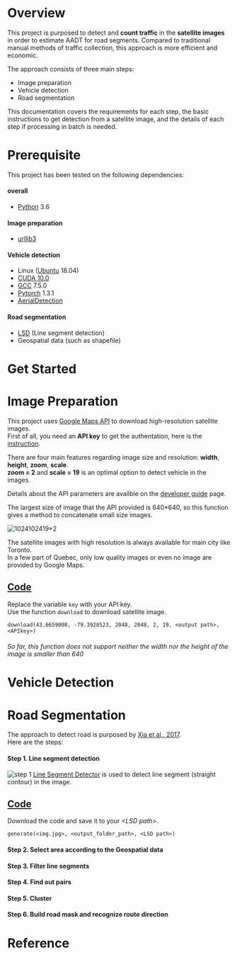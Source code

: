 # Overview
This project is purposed to detect and **count traffic** in the **satellite images** in order to estimate AADT for road segments. Compared to traditional manual methods of traffic collection, this approach is more efficient and economic.  
  
The approach consists of three main steps: 
+ Image preparation
+ Vehicle detection
+ Road segmentation
  
This documentation covers the requirements for each step, the basic instructions to get detection from a satellite image, and the details of each step if processing in batch is needed.
  
# Prerequisite
This project has been tested on the following dependencies:
  
#### overall
+ [Python](https://www.python.org/) 3.6
#### Image preparation
+ [urllib3](https://urllib3.readthedocs.io/en/latest/)
#### Vehicle detection
+ Linux ([Ubuntu](https://ubuntu.com/) 18.04)
+ [CUDA 10.0](https://developer.nvidia.com/cuda-10.0-download-archive)
+ [GCC](https://gcc.gnu.org/) 7.5.0
+ [Pytorch](https://pytorch.org/) 1.3.1
+ [AerialDetection](https://github.com/dingjiansw101/AerialDetection/blob/master/INSTALL.md)
#### Road segmentation
+ [LSD](http://www.ipol.im/pub/art/2012/gjmr-lsd/?utm_source=doi) (Line segment detection)
+ Geospatial data (such as shapefile)
  

# Get Started


# Image Preparation
This project uses [Google Maps API](https://cloud.google.com/maps-platform/) to download high-resolution satellite images.  
First of all, you need an **API key** to get the authentation, here is the [instruction](https://developers.google.com/maps/gmp-get-started).  
  
There are four main features regarding image size and resolution: **width**, **height**, **zoom**, **scale**.  
**zoom = 2** and **scale = 19** is an optimal option to detect vehicle in the images.  

Details about the API parameters are availble on the [developer guide](https://developers.google.com/maps/documentation/maps-static/start) page.  
    
The largest size of image that the API provided is 640*640, so this function gives a method to concatenate small size images.

![1024*1024*19*2](https://github.com/ReehcQ/satellite/blob/master/imgs/image.png)  
  
The satellite images with high resolution is always available for main city like Toronto.  
In a few part of Quebec, only low quality images or even no image are provided by Google Maps.

## [Code](https://github.com/ReehcQ/satellite/blob/master/code/download.py)
Replace the variable `key` with your API key.  
Use the function `download` to download satellite image.  

```
download(43.6659008, -79.3928523, 2048, 2048, 2, 19, <output path>, <APIkey>)
```
  
###### So far, this function does not support neither the width nor the height of the image is smaller than 640


# Vehicle Detection


# Road Segmentation
The approach to detect road is purposed by [Xia et al., 2017](https://ieeexplore.ieee.org/document/8127098).   
Here are the steps:
#### Step 1. Line segment detection
![step 1](https://github.com/ReehcQ/satellite/blob/master/imgs/step1.png)
[Line Segment Detector](http://www.ipol.im/pub/art/2012/gjmr-lsd/?utm_source=doi) is used to detect line segment (straight contour) in the image.    

## [Code](https://github.com/ReehcQ/satellite/blob/master/code/generateLSD.py)
Download the code and save it to your *\<LSD path>*.
```
generate(<img.jpg>, <output_folder_path>, <LSD path>)
```

#### Step 2. Select area according to the Geospatial data



#### Step 3. Filter line segments

#### Step 4. Find out pairs

#### Step 5. Cluster

#### Step 6. Build road mask and recognize route direction

# Reference
